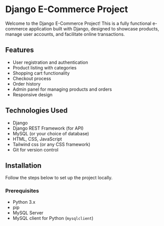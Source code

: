 # Django E-Commerce Project

Welcome to the Django E-Commerce Project! This is a fully functional e-commerce application built with Django, designed to showcase products, manage user accounts, and facilitate online transactions.

## Features

- User registration and authentication
- Product listing with categories
- Shopping cart functionality
- Checkout process
- Order history
- Admin panel for managing products and orders
- Responsive design

## Technologies Used

- Django
- Django REST Framework (for API)
- MySQL (or your choice of database)
- HTML, CSS, JavaScript
- Tailwind css (or any CSS framework)
- Git for version control

## Installation

Follow the steps below to set up the project locally.

### Prerequisites

- Python 3.x
- pip
- MySQL Server
- MySQL client for Python (`mysqlclient`)
